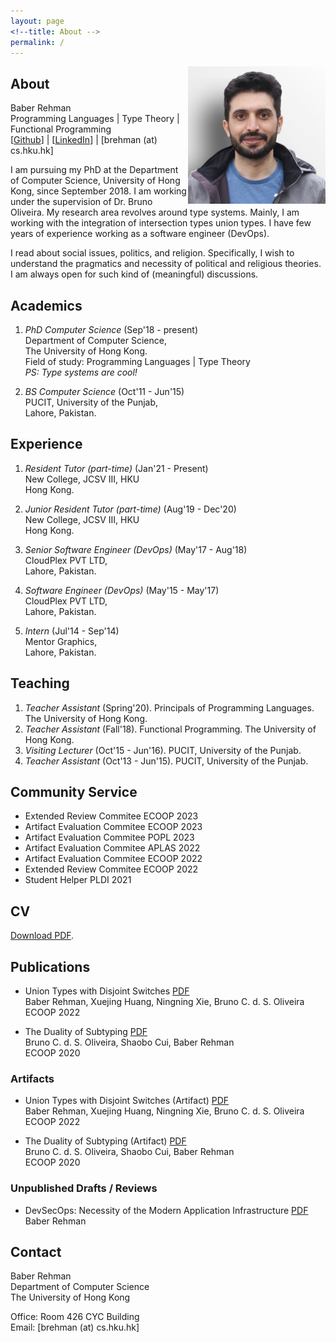 ```yaml
---
layout: page
<!--title: About -->
permalink: /
---
```


<!--{% include image.html url="images/Baber.jpg" caption="" width="50" height="50" align="right" %} -->

<img src="images/baber.jpg" width="220" height="220" align="right" />

## About

Baber Rehman <br />
Programming Languages | Type Theory | Functional Programming <br />
[[Github](https://github.com/baberrehman/)] | [[LinkedIn](https://www.linkedin.com/in/baberrehman/)] | [brehman (at) cs.hku.hk]

I am pursuing my PhD at the Department of Computer Science,
University of Hong Kong, since September 2018. I am working
under the supervision of Dr. Bruno Oliveira. My research
area revolves around type systems. Mainly, I am working with
the integration of intersection types union types.
I have few years of experience working as a software engineer (DevOps).

<!-- "Dynamic type is the weakening of union types to deal with heterogeneity." -->

I read about social issues, politics, and religion.
Specifically, I wish to understand the pragmatics and
necessity of political and religious theories. I am always
open for such kind of (meaningful) discussions.

## Academics

1. *PhD Computer Science* (Sep'18 - present) <br />
   Department of Computer Science, <br />
   The University of Hong Kong. <br />
   Field of study: Programming Languages | Type Theory <br />
   *PS: Type systems are cool!*

2. *BS Computer Science* (Oct'11 - Jun'15) <br />
   PUCIT, University of the Punjab, <br />
   Lahore, Pakistan.

## Experience

1. *Resident Tutor (part-time)* (Jan'21 - Present) <br />
    New College, JCSV III, HKU <br />
    Hong Kong.

2. *Junior Resident Tutor (part-time)* (Aug'19 - Dec'20) <br />
    New College, JCSV III, HKU <br />
    Hong Kong.

3. *Senior Software Engineer (DevOps)* (May'17 - Aug'18) <br />
   CloudPlex PVT LTD, <br />
   Lahore, Pakistan.

4. *Software Engineer (DevOps)* (May'15 - May'17) <br />
   CloudPlex PVT LTD, <br />
   Lahore, Pakistan.

5. *Intern* (Jul'14 - Sep'14) <br />
   Mentor Graphics, <br />
   Lahore, Pakistan. 

## Teaching

1. *Teacher Assistant* (Spring'20). Principals of Programming Languages. The University of Hong Kong.
2. *Teacher Assistant* (Fall'18). Functional Programming. The University of Hong Kong.
3. *Visiting Lecturer* (Oct'15 - Jun'16). PUCIT, University of the Punjab.
4. *Teacher Assistant* (Oct'13 - Jun'15). PUCIT, University of the Punjab.

## Community Service

* Extended Review Commitee ECOOP 2023
* Artifact Evaluation Commitee ECOOP 2023
* Artifact Evaluation Commitee POPL 2023
* Artifact Evaluation Commitee APLAS 2022
* Artifact Evaluation Commitee ECOOP 2022
* Extended Review Commitee ECOOP 2022
* Student Helper PLDI 2021


<!--
## Conferences

1. International Conference on Functional Programming (Aug'19). <br />
   Berlin, Germany.
2. Oregon Programming Languages Summer School (Jun'19), University of Oregon. <br />
   Eugene, Oregon, United States.
-->

## CV

[Download PDF](files/baber_cv.pdf).

## Publications

* Union Types with Disjoint Switches
[PDF](files/switches_ecoop2022.pdf) <br />
Baber Rehman, Xuejing Huang, Ningning Xie, Bruno C. d. S. Oliveira <br />
ECOOP 2022

* The Duality of Subtyping
[PDF](files/duo_ecoop2020.pdf) <br />
Bruno C. d. S. Oliveira, Shaobo Cui, Baber Rehman <br />
ECOOP 2020

### Artifacts

* Union Types with Disjoint Switches (Artifact)
[PDF](files/switches_ecoop2022_artifact.pdf) <br />
Baber Rehman, Xuejing Huang, Ningning Xie, Bruno C. d. S. Oliveira <br />
ECOOP 2022

* The Duality of Subtyping (Artifact)
[PDF](files/duo_ecoop2020_artifact.pdf) <br />
Bruno C. d. S. Oliveira, Shaobo Cui, Baber Rehman <br />
ECOOP 2020

### Unpublished Drafts / Reviews

* DevSecOps: Necessity of the Modern Application Infrastructure
[PDF](files/DevSecOps.pdf) <br />
Baber Rehman


## Contact

Baber Rehman <br />
Department of Computer Science<br />
The University of Hong Kong<br />

Office: Room 426 CYC Building<br />
Email: [brehman (at) cs.hku.hk]
